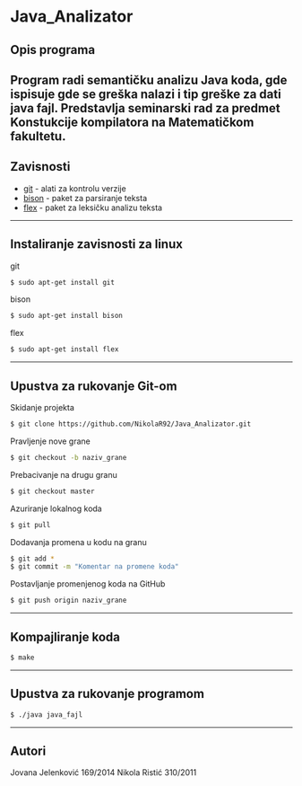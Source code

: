 # Java_Analizator


## Opis programa

Program radi semantičku analizu Java koda, gde ispisuje gde se greška nalazi i tip greške za dati java fajl.
Predstavlja seminarski rad za predmet Konstukcije kompilatora na Matematičkom fakultetu.
---
## Zavisnosti
* [git](https://git-scm.com/) - alati za kontrolu verzije
* [bison](https://www.gnu.org/software/bison/) - paket za parsiranje teksta
* [flex](https://www.gnu.org/software/flex/) -  paket za leksičku analizu teksta
---
## Instaliranje zavisnosti za linux
git
```sh
$ sudo apt-get install git
```
bison
```sh
$ sudo apt-get install bison
```
flex
```sh
$ sudo apt-get install flex
```
---
## Upustva za rukovanje Git-om
Skidanje projekta
```sh
$ git clone https://github.com/NikolaR92/Java_Analizator.git
```
Pravljenje nove grane
```sh
$ git checkout -b naziv_grane
```
Prebacivanje na drugu granu
```sh
$ git checkout master
```
Azuriranje lokalnog koda
```sh
$ git pull
```
Dodavanja promena u kodu na granu
```sh
$ git add *
$ git commit -m "Komentar na promene koda" 
```
Postavljanje promenjenog koda na GitHub
```sh
$ git push origin naziv_grane
```
---

## Kompajliranje koda
```sh
$ make
```
---
## Upustva za rukovanje programom
```sh
$ ./java java_fajl
```
---
## Autori

Jovana Jelenković 169/2014
Nikola Ristić 310/2011
